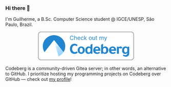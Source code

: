 ### Hi there 👋

I'm Guilherme, a B.Sc. Computer Science student @ IGCE/UNESP, São Paulo, Brazil.

<p align="center"
  <a href="https://codeberg.org/ghjardim/">
    <img src="./checkOutCodeberg.png" alt="Check out my Codeberg" width="300" />
  </a>

  Codeberg is a community-driven Gitea server; in other words, an alternative to GitHub. I prioritize hosting my programming projects on Codeberg over GitHub — check out [my profile](https://codeberg.org/ghjardim/)!
</p>

<!--
**ghjardim/ghjardim** is a ✨ _special_ ✨ repository because its `README.md` (this file) appears on your GitHub profile.

Here are some ideas to get you started:

- 🔭 I’m currently working on ...
- 🌱 I’m currently learning ...
- 👯 I’m looking to collaborate on ...
- 🤔 I’m looking for help with ...
- 💬 Ask me about ...
- 📫 How to reach me: ...
- 😄 Pronouns: ...
- ⚡ Fun fact: ...
-->
